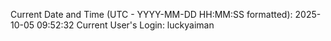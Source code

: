 Current Date and Time (UTC - YYYY-MM-DD HH:MM:SS formatted): 2025-10-05 09:52:32
Current User's Login: luckyaiman
